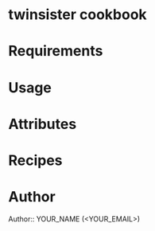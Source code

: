 # twinsister cookbook

# Requirements

# Usage

# Attributes

# Recipes

# Author

Author:: YOUR_NAME (<YOUR_EMAIL>)

